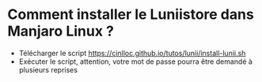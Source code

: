 # Comment installer le Luniistore dans Manjaro Linux ?

* Télécharger le script https://cinlloc.github.io/tutos/lunii/install-lunii.sh
* Exécuter le script, attention, votre mot de passe pourra être demandé à plusieurs reprises
